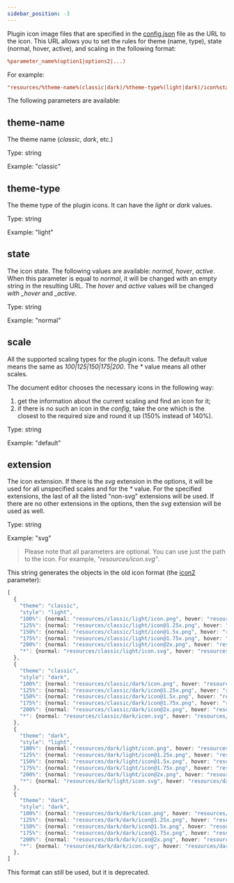 ```yaml
---
sidebar_position: -3
---
```


Plugin icon image files that are specified in the [config.json](./manifest/manifest.md#variationsicons) file as the URL to the icon. This URL allows you to set the rules for theme (name, type), state (normal, hover, active), and scaling in the following format:

``` ini
%parameter_name%(option1|options2|...)
```

For example:

``` ini
"resources/%theme-name%(classic|dark)/%theme-type%(light|dark)/icon%state%(normal|hover)%scale%(default|*).%extension%(png|svg)"
```

The following parameters are available:

## theme-name

The theme name (*classic*, *dark*, etc.)

Type: string

Example: "classic"

## theme-type

The theme type of the plugin icons. It can have the *light* or *dark* values.

Type: string

Example: "light"

## state

The icon state. The following values are available: *normal*, *hover*, *active*.
When this parameter is equal to *normal*, it will be changed with an empty string in the resulting URL. The *hover* and *active* values will be changed *with _hover* and *_active*.

Type: string

Example: "normal"

## scale

All the supported scaling types for the plugin icons. The default value means the same as *100|125|150|175|200*. The *\** value means all other scales.

The document editor chooses the necessary icons in the following way:

1. get the information about the current scaling and find an icon for it;
2. if there is no such an icon in the *config*, take the one which is the closest to the required size and round it up (150% instead of 140%).

Type: string

Example: "default"

## extension

The icon extension. If there is the *svg* extension in the options, it will be used for all unspecified scales and for the *\** value. For the specified extensions, the last of all the listed "non-svg" extensions will be used. If there are no other extensions in the options, then the *svg* extension will be used as well.

Type: string

Example: "svg"

> Please note that all parameters are optional. You can use just the path to the icon. For example, *"resources/icon.svg"*.

This string generates the objects in the old icon format (the [icon2](./manifest/manifest.md#variationsicons2) parameter):

``` ts
[
  {
    "theme": "classic",
    "style": "light",
    "100%": {normal: "resources/classic/light/icon.png", hover: "resources/classic/light/icon_hover.png"},
    "125%": {normal: "resources/classic/light/icon@1.25x.png", hover: "resources/classic/light/icon_hover@1.25x.png"},
    "150%": {normal: "resources/classic/light/icon@1.5x.png", hover: "resources/classic/light/icon_hover@1.5x.png"},
    "175%": {normal: "resources/classic/light/icon@1.75x.png", hover: "resources/classic/light/icon_hover@1.75x.png"},
    "200%": {normal: "resources/classic/light/icon@2x.png", hover: "resources/classic/light/icon_hover@2x.png"},
    "*": {normal: "resources/classic/light/icon.svg", hover: "resources/classic/light/icon_hover.svg"},
  },
  {
    "theme": "classic",
    "style": "dark",
    "100%": {normal: "resources/classic/dark/icon.png", hover: "resources/classic/dark/icon_hover.png"},
    "125%": {normal: "resources/classic/dark/icon@1.25x.png", hover: "resources/classic/dark/icon_hover@1.25x.png"},
    "150%": {normal: "resources/classic/dark/icon@1.5x.png", hover: "resources/classic/dark/icon_hover@1.5x.png"},
    "175%": {normal: "resources/classic/dark/icon@1.75x.png", hover: "resources/classic/dark/icon_hover@1.75x.png"},
    "200%": {normal: "resources/classic/dark/icon@2x.png", hover: "resources/classic/dark/icon_hover@2x.png"},
    "*": {normal: "resources/classic/dark/icon.svg", hover: "resources/classic/dark/icon_hover.svg"},
  },
  {
    "theme": "dark",
    "style": "light",
    "100%": {normal: "resources/dark/light/icon.png", hover: "resources/dark/light/icon_hover.png"},
    "125%": {normal: "resources/dark/light/icon@1.25x.png", hover: "resources/dark/light/icon_hover@1.25x.png"},
    "150%": {normal: "resources/dark/light/icon@1.5x.png", hover: "resources/dark/light/icon_hover@1.5x.png"},
    "175%": {normal: "resources/dark/light/icon@1.75x.png", hover: "resources/dark/light/icon_hover@1.75x.png"},
    "200%": {normal: "resources/dark/light/icon@2x.png", hover: "resources/dark/light/icon_hover@2x.png"},
    "*": {normal: "resources/dark/light/icon.svg", hover: "resources/dark/light/icon_hover.svg"},
  },
  {
    "theme": "dark",
    "style": "dark",
    "100%": {normal: "resources/dark/dark/icon.png", hover: "resources/dark/dark/icon_hover.png"},
    "125%": {normal: "resources/dark/dark/icon@1.25x.png", hover: "resources/dark/dark/icon_hover@1.25x.png"},
    "150%": {normal: "resources/dark/dark/icon@1.5x.png", hover: "resources/dark/dark/icon_hover@1.5x.png"},
    "175%": {normal: "resources/dark/dark/icon@1.75x.png", hover: "resources/dark/dark/icon_hover@1.75x.png"},
    "200%": {normal: "resources/dark/dark/icon@2x.png", hover: "resources/dark/dark/icon_hover@2x.png"},
    "*": {normal: "resources/dark/dark/icon.svg", hover: "resources/dark/dark/icon_hover.svg"},
  },
]
```

This format can still be used, but it is deprecated.
